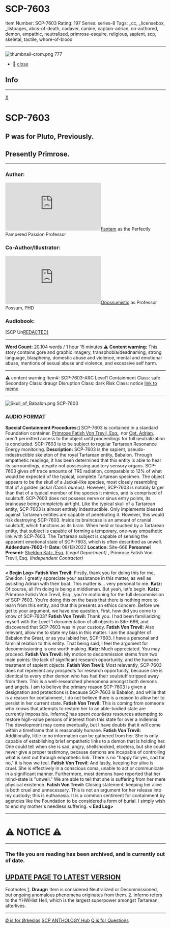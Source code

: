 # SCP-7603
Item Number: SCP-7603
Rating: 197
Series: series-8
Tags: _cc, _licensebox, _listpages, abcs-of-death, cadaver, canine, captain-adrian, co-authored, demon, empathic, neutralized, primrose-esquire, religious, sapient, scp, skeletal, tactile, whore-of-blood

---

![thumbnail-crom.png](https://scp-wiki.wdfiles.com/local--files/scp-7603/thumbnail-crom.png)
777
  * [](javascript:;)
[close](javascript:;)
## Info
* * *
[X](javascript:;)
# SCP-7603
## P was for Pluto, Previously.
## Presently Primrose.
* * *
### Author:
[![Fantem](https://www.wikidot.com/avatar.php?userid=1391641&amp;size=small&amp;timestamp=1750441194)](http://www.wikidot.com/user:info/fantem)[Fantem](http://www.wikidot.com/user:info/fantem) as the Perfectly Pampered Passion Professor
### Co-Author/Illustrator:
[![Opossumistic](https://www.wikidot.com/avatar.php?userid=8279973&amp;size=small&amp;timestamp=1750441194)](http://www.wikidot.com/user:info/opossumistic)[Opossumistic](http://www.wikidot.com/user:info/opossumistic) as Professor Possum, PHD
### Audiobook:
[SCP Un[REDACTED}](https://youtu.be/EYsZW7bVX3Q)
* * *
**Word Count:** 20,104 words / 1 hour 15 minutes
⚠️ **Content warning:** This story contains gore and graphic imagery, transphobia/deadnaming, strong language, blasphemy, domestic abuse and violence, mental and emotional abuse, mentions of sexual abuse and violence, and excessive self harm.
* * *

⚠️ content warning 
Item#: SCP-7603-ARC
Level1
Containment Class:
safe
Secondary Class:
draugr
Disruption Class:
dark
Risk Class:
notice
[link to memo](/classification-committee-memo)  

* * *
![Skull_of_Babalon.png](https://scp-wiki.wikidot.com/local--files/scp-7603/Skull_of_Babalon.png)
SCP-7603
  

### [AUDIO FORMAT](https://youtu.be/EYsZW7bVX3Q)
  
**Special Containment Procedures:**[1](javascript:;) SCP-7603 is contained in a standard Foundation container. [Primrose Fatish Von Trevil, Esq.](https://scp-wiki.wikidot.com/scp-6159), nor [Cpt. Adrian](https://scp-wiki.wikidot.com/scp-7616), aren't permitted access to the object until proceedings for full neutralization is concluded. 
SCP-7603 is to be subject to regular Tartarean Resonance Energy monitoring.
**Description:** SCP-7603 is the sapient, pseudo-indestructible skeleton of the royal Tartarean entity, Babalon. Through empathetic readings, it has been determined that this entity is able to hear its surroundings, despite not possessing auditory sensory organs. SCP-7603 gives off trace amounts of TRE radiation, comparable to 12% of what would be expected of the typical, complete Tartarean specimen.
The object appears to be the skull of a Jackal-like species, most closely resembling that of a golden jackal _(Canis aureus)_. However, SCP-7603 is notably larger than that of a typical member of the species it mimics, and is comprised of soulstuff. SCP-7603 does not possess nerve or sinus entry points, its braincase being completely airtight.
Like the typical skull of a Tartarean entity, SCP-7603 is almost entirely indestructible. Only implements blessed against Tartarean entities are capable of penetrating it. However, this would risk destroying SCP-7603. Inside its braincase is an amount of cranial soulstuff, which functions as its brain. When held or touched by a Tartarean entity, that subject is capable of forming a temporary, one-way empathetic link with SCP-7603. The Tartarean subject is capable of sensing the apparent emotional state of SCP-7603, which is often described as unwell.
**Addendum-7603-1:**
**Date:** 08/13/2022
**Location:** Site-666
**Personnel Present:** [Sheldon Katz, Esq.](https://scp-wiki.wikidot.com/scp-6607) _(Legal Department)_ , Primrose Fatish Von Trevil, Esq. _(Independent Contractor)_
* * *
**< Begin Log>**
**Fatish Von Trevil:** Firstly, thank you for doing this for me, Sheldon. I greatly appreciate your assistance in this matter, as well as assisting Adrian with their boat. This matter is… very personal to me.
**Katz:** Of course, all I'm doing is being a middleman. But yeah, let's begin.
**Katz:** Primrose Fatish Von Trevil, Esq., you're motioning for the full decommission of SCP-7603. You're doing this on the basis that there is nothing more to learn from this entity, and that this presents an ethics concern. Before we get to your argument, we have one question. First, how did you come to know of SCP-7603?
**Fatish Von Trevil:** Thank you. I had been familiarizing myself with the Level 1 documentation of all objects in Site-666, and discovered that SCP-7603 was in your custody.
**Fatish Von Trevil:** Also relevant, allow me to state my bias in this matter. I am the daughter of Babalon the Great, or as you labled her, SCP-7603. I have a personal and familial relation to this entity. That being said, I feel the argument for decommissioning is one worth making.
**Katz:** Much appreciated. You may proceed.
**Fatish Von Trevil:** My motion to decommission stems from two main points: the lack of significant research opportunity, and the humane treatment of sapient objects.
**Fatish Von Trevil:** Most relevantly, SCP-7603 does not represent any prospects for research opportunity, because she is identical to every other demon who has had their soulstuff stripped away from them. This is a well-researched phenomena amongst both demons and angels. I am to believe the primary reason SCP-7603 is given a designation and protections is because SCP-7603 is Babalon, and while that is a reason for containment, I do not believe there is a reason to allow her to persist in her current state.
**Fatish Von Trevil:** This is coming from someone who knows that attempts to restore her to an able-bodied state are currently impossible. Inferno[2](javascript:;) has spent _countless_ resources attempting to restore high-value persons of interest from this state for over a millennia. The development may come eventually, but I have doubts that it will come within a timeframe that is reasonably humane.
**Fatish Von Trevil:** Additionally, little to no information can be gathered from her. She is only capable of establishing brief empathetic links to a demon that is holding her. One could tell when she is sad, angry, shellshocked, etcetera, but she could never give a proper testimony, because demons are incapable of controlling what is sent out through empathetic link. There is no "happy for yes, sad for no," it is how we feel.
**Fatish Von Trevil:** And lastly, keeping her alive is cruel. She is effectively in a conscious coma, unable to act or communicate in a significant manner. Furthermore, most demons have reported that her mind-state is "unwell." We are able to tell that she is suffering from her mere physical existence.
**Fatish Von Trevil:** Closing statement; keeping her alive is both cruel and unnecessary. This is not an argument for her release into my custody; this is euthanasia. It is a common sentiment for containment by agencies like the Foundation to be considered a form of burial. I simply wish to end my mother's needless suffering.
**< End Log>**
* * *
  
  
  
  

# ⚠️ NOTICE ⚠️
* * *
### The file you are reading has been archived, and is currently out of date.
## [UPDATE PAGE TO LATEST VERSION](https://scp-wiki.wikidot.com/scp-7603/offset/1)
  

Footnotes
[1](javascript:;). **Draugr:** Item is considered Neutralized or Decommissioned, but ongoing anomalous phenomena originates from them.
[2](javascript:;). Inferno refers to the YHWHist Hell, which is the largest superpower amongst Tartarean afterlives.
* * *
[Ø is for Ørkesløs](/scp-7579)
[SCP ANTHOLOGY Hub](/scp-anthology-hub)
[Q is for Questions](/scp-7660)